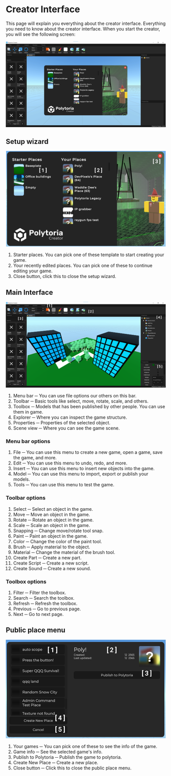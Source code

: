 # Creator Interface

This page will explain you everything about the creator interface. Everything you need to know about the creator interface. When you start the creator, you will see the following screen:

![Creator Interface](/assets/interface/startup.png)

## Setup wizard

![Setup Wizard](/assets/interface/setup-wizard.png)

1. Starter places. You can pick one of these template to start creating your game.
2. Your recently edited places. You can pick one of these to continue editing your game.
3. Close button, click this to close the setup wizard.

## Main Interface

![Main Interface](/assets/interface/main-interface.png)

1. Menu bar ─ You can use file options our others on this bar.
2. Toolbar ─ Basic tools like select, move, rotate, scale, and others.
3. Toolbox ─ Models that has been published by other people. You can use them in game.
4. Explorer ─ Where you can inspect the game structure.
5. Properties ─ Properties of the selected object.
6. Scene view ─ Where you can see the game scene.

### Menu bar options

1. File ─ You can use this menu to create a new game, open a game, save the game, and more.
2. Edit ─ You can use this menu to undo, redo, and more.
3. Insert ─ You can use this menu to insert new objects into the game.
4. Model ─ You can use this menu to import, export or publish your models.
5. Tools ─ You can use this menu to test the game.

### Toolbar options

1. Select ─ Select an object in the game.
2. Move ─ Move an object in the game.
3. Rotate ─ Rotate an object in the game.
4. Scale ─ Scale an object in the game.
5. Snapping ─ Change move/rotate tool snap.
6. Paint ─ Paint an object in the game.
7. Color ─ Change the color of the paint tool.
8. Brush ─ Apply material to the object.
9. Material ─ Change the material of the brush tool.
10. Create Part ─ Create a new part.
11. Create Script ─ Create a new script.
12. Create Sound ─ Create a new sound.

### Toolbox options

1. Filter ─ Filter the toolbox.
2. Search ─ Search the toolbox.
3. Refresh ─ Refresh the toolbox.
4. Previous ─ Go to previous page.
5. Next ─ Go to next page.

## Public place menu

![Public place](/assets/interface/publish-place.png)

1. Your games ─ You can pick one of these to see the info of the game.
2. Game info ─ See the selected game's info.
3. Publish to Polytoria ─ Publish the game to polytoria.
4. Create New Place ─ Create a new place.
5. Close button ─ Click this to close the public place menu.
